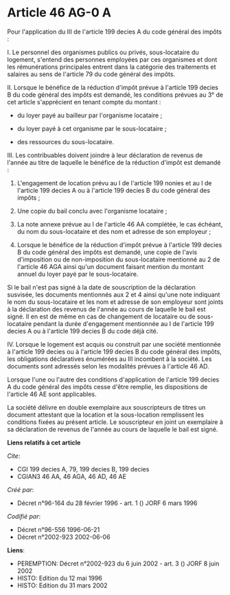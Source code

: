 # Article 46 AG-0 A

Pour l'application du III de l'article 199 decies A du code général des impôts :

I. Le personnel des organismes publics ou privés, sous-locataire du logement, s'entend des personnes employées par ces
organismes et dont les rémunérations principales entrent dans la catégorie des traitements et salaires au sens de l'article
79 du code général des impôts.

II. Lorsque le bénéfice de la réduction d'impôt prévue à l'article 199 decies B du code général des impôts est demandé, les
conditions prévues au 3° de cet article s'apprécient en tenant compte du montant :

- du loyer payé au bailleur par l'organisme locataire ;

- du loyer payé à cet organisme par le sous-locataire ;

- des ressources du sous-locataire.

III. Les contribuables doivent joindre à leur déclaration de revenus de l'année au titre de laquelle le bénéfice de la
réduction d'impôt est demandé :

1. L'engagement de location prévu au I de l'article 199 nonies et au I de l'article 199 decies A ou à l'article 199 decies B
du code général des impôts ;

2. Une copie du bail conclu avec l'organisme locataire ;

3. La note annexe prévue au I de l'article 46 AA complétée, le cas échéant, du nom du sous-locataire et des nom et adresse de
son employeur ;

4. Lorsque le bénéfice de la réduction d'impôt prévue à l'article 199 decies B du code général des impôts est demandé, une
copie de l'avis d'imposition ou de non-imposition du sous-locataire mentionné au 2 de l'article 46 AGA ainsi qu'un document
faisant mention du montant annuel du loyer payé par le sous-locataire.

Si le bail n'est pas signé à la date de souscription de la déclaration susvisée, les documents mentionnés aux 2 et 4 ainsi
qu'une note indiquant le nom du sous-locataire et les nom et adresse de son employeur sont joints à la déclaration des
revenus de l'année au cours de laquelle le bail est signé. Il en est de même en cas de changement de locataire ou de sous-
locataire pendant la durée d'engagement mentionnée au I de l'article 199 decies A ou à l'article 199 decies B du code déjà
cité.

IV. Lorsque le logement est acquis ou construit par une société mentionnée à l'article 199 decies ou à l'article 199 decies B
du code général des impôts, les obligations déclaratives énumérées au III incombent à la société. Les documents sont adressés
selon les modalités prévues à l'article 46 AD.

Lorsque l'une ou l'autre des conditions d'application de l'article 199 decies A du code général des impôts cesse d'être
remplie, les dispositions de l'article 46 AE sont applicables.

La société délivre en double exemplaire aux souscripteurs de titres un document attestant que la location et la sous-location
remplissent les conditions fixées au présent article. Le souscripteur en joint un exemplaire à sa déclaration de revenus de
l'année au cours de laquelle le bail est signé.

**Liens relatifs à cet article**

_Cite_:

  - CGI 199 decies A, 79, 199 decies B, 199 decies
  - CGIAN3 46 AA, 46 AGA, 46 AD, 46 AE

_Créé par_:

  - Décret n°96-164 du 28 février 1996 - art. 1 () JORF 6 mars 1996

_Codifié par_:

  - Décret n°96-556 1996-06-21
  - Décret n°2002-923 2002-06-06

**Liens**:

  - PEREMPTION: Décret n°2002-923 du 6 juin 2002 - art. 3 () JORF 8 juin 2002
  - HISTO: Edition du 12 mai 1996
  - HISTO: Edition du 31 mars 2002
